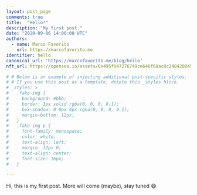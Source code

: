 ```yaml
---
layout: post_page
comments: true
title:  "Hello!"
description: "My first post."
date: "2020-09-06 14:00:00 UTC"
authors:
  - name: Marco Favorito
    url: https://marcofavorito.me
identifier: hello
canonical_url: 'https://marcofavorito.me/blog/hello'
nft_url: https://opensea.io/assets/0x495f947276749ce646f68ac8c248420045cb7b5e/27798962552534080114972654858550532991370133186513724228847828028197393399809

# # Below is an example of injecting additional post-specific styles.
# # If you use this post as a template, delete this _styles block.
# _styles: >
#   .fake-img {
#     background: #bbb;
#     border: 1px solid rgba(0, 0, 0, 0.1);
#     box-shadow: 0 0px 4px rgba(0, 0, 0, 0.1);
#     margin-bottom: 12px;
#   }
#   .fake-img p {
#     font-family: monospace;
#     color: white;
#     text-align: left;
#     margin: 12px 0;
#     text-align: center;
#     font-size: 16px;
#   }

---
```


Hi, this is my first post. More will come (maybe), stay tuned :smile: 
